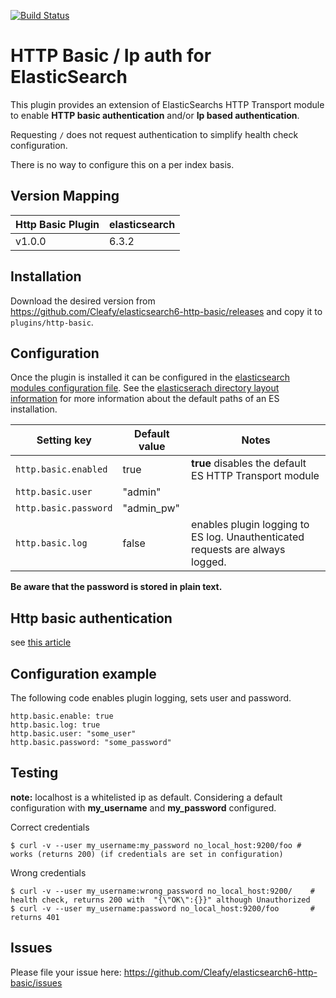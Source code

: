 
[![Build Status](https://travis-ci.org/Asquera/elasticsearch-http-basic.svg?branch=master)](https://travis-ci.org/Asquera/elasticsearch-http-basic)


# HTTP Basic / Ip auth for ElasticSearch

This plugin provides an extension of ElasticSearchs HTTP Transport module to enable **HTTP basic authentication** and/or
**Ip based authentication**.

Requesting `/` does not request authentication to simplify health check configuration.

There is no way to configure this on a per index basis.


## Version Mapping

|     Http Basic Plugin       | elasticsearch                |
|-----------------------------|------------------------------|
| v1.0.0                      |                        6.3.2 |


## Installation

Download the desired version from https://github.com/Cleafy/elasticsearch6-http-basic/releases and copy it to `plugins/http-basic`.

## Configuration

Once the plugin is installed it can be configured in the [elasticsearch modules configuration file](http://www.elasticsearch.org/guide/en/elasticsearch/reference/current/setup-configuration.html#settings). See the [elasticserach directory layout information](http://www.elasticsearch.org/guide/en/elasticsearch/reference/current/setup-dir-layout.html) for more information about the default paths of an ES installation.

|     Setting key                   |  Default value               | Notes                                                                   |
|-----------------------------------|------------------------------|-------------------------------------------------------------------------|
| `http.basic.enabled`              | true                         | **true** disables the default ES HTTP Transport module                  |
| `http.basic.user`                 | "admin"                      |                                                                         |
| `http.basic.password`             | "admin_pw"                   |                                   
| `http.basic.log`                  | false                        | enables plugin logging to ES log. Unauthenticated requests are always logged.                                         |

**Be aware that the password is stored in plain text.**

## Http basic authentication

see [this article](https://en.wikipedia.org/wiki/Basic_access_authentication)

## Configuration example

The following code enables plugin logging, sets user and password.

```
http.basic.enable: true
http.basic.log: true
http.basic.user: "some_user"
http.basic.password: "some_password"
```

## Testing

**note:** localhost is a whitelisted ip as default.
Considering a default configuration with **my_username** and **my_password** configured.

Correct credentials
```
$ curl -v --user my_username:my_password no_local_host:9200/foo # works (returns 200) (if credentials are set in configuration)
```

Wrong credentials
```
$ curl -v --user my_username:wrong_password no_local_host:9200/    # health check, returns 200 with  "{\"OK\":{}}" although Unauthorized
$ curl -v --user my_username:password no_local_host:9200/foo       # returns 401
```


## Issues

Please file your issue here: 
https://github.com/Cleafy/elasticsearch6-http-basic/issues
